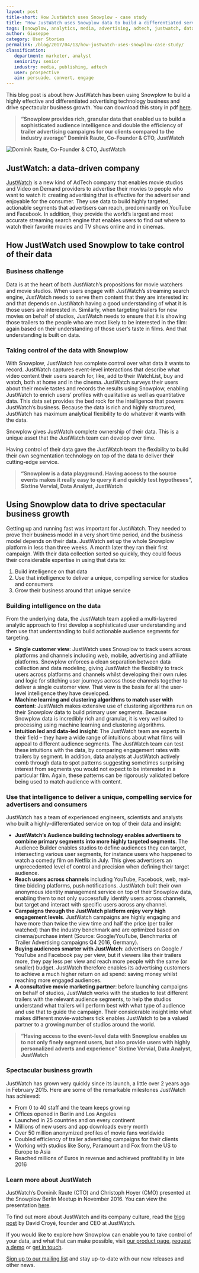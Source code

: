 ```yaml
---
layout: post
title-short: How JustWatch uses Snowplow - case study
title: "How JustWatch uses Snowplow data to build a differentiated service for advertising movies and drive spectacular growth"
tags: [snowplow, analytics, media, advertising, adtech, justwatch, data, movie, film, studio, video]
author: Giuseppe
category: User Stories
permalink: /blog/2017/04/13/how-justwatch-uses-snowplow-case-study/
classification:
   department: marketer, analyst
   seniority: senior
   industry: media, publishing, adtech
   user: prospective
   aim: persuade, convert, engage
---
```


This blog post is about how JustWatch has been using Snowplow to build a highly effective and differentiated advertising technology business and drive spectacular business growth. You can download this story in pdf [here][justwatch-case-study].

> **“Snowplow provides rich, granular data that enabled us to build a sophisticated audience intelligence and double the efficiency of trailer advertising campaigns for our clients compared to the industry average”
Dominik Raute, Co-Founder & CTO, JustWatch**

![Dominik Raute, Co-Founder & CTO, JustWatch][picture-of-dominik]

## JustWatch: a data-driven company
[JustWatch](https://www.justwatch.com/) is a new kind of AdTech company that enables movie studios and Video on Demand providers to advertise their movies to people who want to watch it: creating advertising that is effective for the advertiser and enjoyable for the consumer. They use data to build highly targeted, actionable segments that advertisers can reach, predominantly on YouTube and Facebook. In addition, they provide the world’s largest and most accurate streaming search engine that enables users to find out where to watch their favorite movies and TV shows online and in cinemas.

## How JustWatch used Snowplow to take control of their data

### Business challenge
Data is at the heart of both JustWatch’s propositions for movie watchers and movie studios. When users engage with JustWatch’s streaming search engine, JustWatch needs to serve them content that they are interested in: and that depends on JustWatch having a good understanding of what it is those users are interested in. Similarly, when targeting trailers for new movies on behalf of studios, JustWatch needs to ensure that it is showing those trailers to the people who are most likely to be interested in the film: again based on their understanding of those user’s taste in films. And that understanding is built on data.

### Taking control of the data with Snowplow
With Snowplow, JustWatch has complete control over what data it wants to record. JustWatch captures event-level interactions that describe what video content their users search for, like, add to their WatchList, buy and watch, both at home and in the cinema. JustWatch surveys their users about their movie tastes and records the results using Snowplow, enabling JustWatch to enrich users’ profiles with qualitative as well as quantitative data. This data set provides the bed rock for the intelligence that powers JustWatch’s business. Because the data is rich and highly structured, JustWatch has maximum analytical flexibility to do whatever it wants with the data.

Snowplow gives JustWatch complete ownership of their data. This is a unique asset that the JustWatch team can develop over time.

Having control of their data gave the JustWatch team the flexibility to build their own segmentation technology on top of the data to deliver their cutting-edge service.

> **“Snowplow is a data playground. Having access to the source events makes it really easy to query it and quickly test hypotheses”,
Sixtine Vervial, Data Analyst, JustWatch**

<!--more-->

## Using Snowplow data to drive spectacular business growth
Getting up and running fast was important for JustWatch. They needed to prove their business model in a very short time period, and the business model depends on their data. JustWatch set up the whole Snowplow platform in less than three weeks. A month later they ran their first campaign. With their data collection sorted so quickly, they could focus their considerable expertise in using that data to:

1. Build intelligence on that data
2. Use that intelligence to deliver a unique, compelling service for studios and consumers
3. Grow their business around that unique service

### Building intelligence on the data
From the underlying data, the JustWatch team applied a multi-layered analytic approach to first develop a sophisticated user understanding and then use that understanding to build actionable audience segments for targeting.

* **Single customer view**: JustWatch uses Snowplow to track users across platforms and channels including web, mobile, advertising and affiliate platforms. Snowplow enforces a clean separation between data collection and data modeling, giving JustWatch the flexibility to track users across platforms and channels whilst developing their own rules and logic for stitching user journeys across those channels together to deliver a single customer view. That view is the basis for all the user-level intelligence they have developed.
* **Machine learning and clustering algorithms to match user with content**: JustWatch makes extensive use of clustering algorithms run on their Snowplow data to build primary user segments. Because Snowplow data is incredibly rich and granular, it is very well suited to processing using machine learning and clustering algorithms.
* **Intuition led and data-led insight**: The JustWatch team are experts in their field – they have a wide range of intuitions about what films will appeal to different audience segments. The JustWatch team can test these intuitions with the data, by comparing engagement rates with trailers by segment. In addition, data analysts at JustWatch actively comb through data to spot patterns suggesting sometimes surprising interest from segments you would not expect to be interested in a particular film. Again, these patterns can be rigorously validated before being used to match audience with content.

### Use that intelligence to deliver a unique, compelling service for advertisers and consumers
JustWatch has a team of experienced engineers, scientists and analysts who built a highly-differentiated service on top of their data and insight:

* **JustWatch’s Audience building technology enables advertisers to combine primary segments into more highly targeted segments**. The Audience Builder enables studios to define audiences they can target, intersecting various user segments, for instance users who happened to watch a comedy film on Netflix in July. This gives advertisers an unprecedented level of control and precision when defining their target audience.
* **Reach users across channels** including YouTube, Facebook, web, real-time bidding platforms, push notifications. JustWatch built their own anonymous identity management service on top of their Snowplow data, enabling them to not only successfully identify users across channels, but target and interact with specific users across any channel.
* **Campaigns through the JustWatch platform enjoy very high engagement levels**. JustWatch campaigns are highly engaging and have more than twice the view time and half the price (per trailer watched) than the industry benchmark and are optimized based on cinema/purchase intent (Source: Google/YouTube, Benchmarks of Trailer Advertising campaigns Q4 2016, Germany).
* **Buying audiences smarter with JustWatch**: advertisers on Google / YouTube and Facebook pay per view, but if viewers like their trailers more, they pay less per view and reach more people with the same (or smaller) budget. JustWatch therefore enables its advertising customers to achieve a much higher return on ad spend: saving money whilst reaching more engaged audiences.
* **A consultative movie marketing partner**: before launching campaigns on behalf of studios, JustWatch works with the studios to test different trailers with the relevant audience segments, to help the studios understand what trailers will perform best with what type of audience and use that to guide the campaign. Their considerable insight into what makes different movie-watchers tick enables JustWatch to be a valued partner to a growing number of studios around the world.

> **“Having access to the event-level data with Snowplow enables us to not only finely segment users, but also provide users with highly personalized adverts and experience”
Sixtine Vervial, Data Analyst, JustWatch**

### Spectacular business growth
JustWatch has grown very quickly since its launch, a little over 2 years ago in February 2015. Here are some of the remarkable milestones JustWatch has achieved:

* From 0 to 40 staff and the team keeps growing
* Offices opened in Berlin and Los Angeles
* Launched in 25 countries and on every continent
* Millions of new users and app downloads every month
* Over 50 million anonymized profiles of movie fans worldwide
* Doubled efficiency of trailer advertising campaigns for their clients
* Working with studios like Sony, Paramount and Fox from the US to Europe to Asia
* Reached millions of Euros in revenue and achieved profitability in late 2016

### Learn more about JustWatch
JustWatch’s Dominik Raute (CTO) and Christoph Hoyer (CMO) presented at the Snowplow Berlin Meetup in November 2016. You can view the presentation [here](http://snowplowanalytics.com/blog/2017/01/31/roundup-of-snowplow-meetup-berlin-number-three/#justwatch).

To find out more about JustWatch and its company culture, read the [blog post](https://www.justwatch.com/blog/post/justwatch-company-culture/) by David Croyé, founder and CEO at JustWatch.

If you would like to explore how Snowplow can enable you to take control of your data, and what that can make possible, visit [our product page](http://snowplowanalytics.com/product/), [request a demo](http://snowplowanalytics.com/trial/) or [get in touch](http://snowplowanalytics.com/contact/).

[Sign up to our mailing list](http://snowplowanalytics.us11.list-manage.com/subscribe?u=10bb4a6f31d5f19e0d0b54476&id=bb28c7d30d) and stay up-to-date with our new releases and other news.


[justwatch-case-study]: /assets/pdf/justwatch-case-study.pdf

[picture-of-dominik]: /assets/img/blog/2017/04/dominik-raute-photo.png "Dominik Raute, Co-Founder & CTO, JustWatch"
